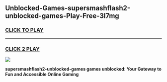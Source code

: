 
## Unblocked-Games-supersmashflash2-unblocked-games-Play-Free-3l7mg
<h3>
<a href="https://premium76.site?title=supersmashflash2-unblocked-games&ref=23A">CLICK TO PLAY</a></h3>
<hr>

<h3>
<a href="https://premium76.site?title=supersmashflash2-unblocked-games&ref=23A">CLICK 2 PLAY</a>
  
</h3>

<a href="https://premium76.site?title=supersmashflash2-unblocked-games&ref=23A"><img src="https://clearcache.store/games.png"></a>


**supersmashflash2-unblocked-games games unblocked: Your Gateway to Fun and Accessible Online Gaming**

